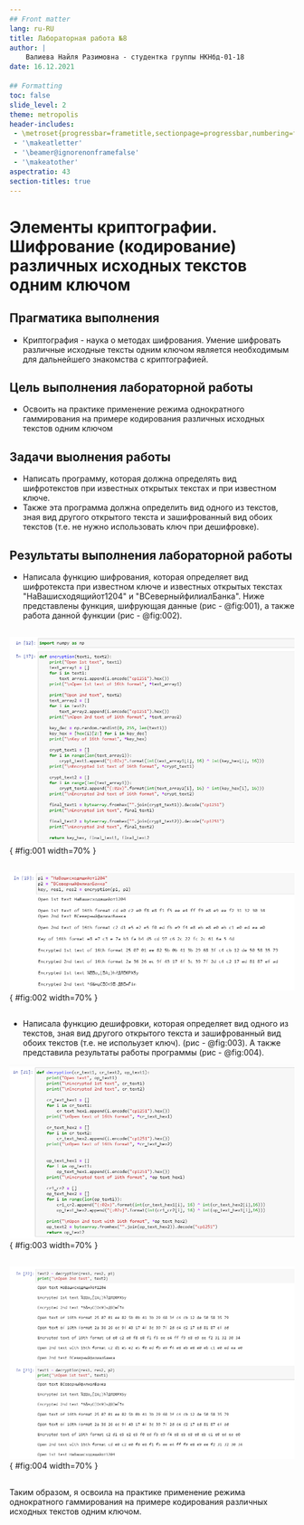 ```yaml
---
## Front matter
lang: ru-RU
title: Лабораторная работа №8
author: |
	Валиева Найля Разимовна - студентка группы НКНбд-01-18
date: 16.12.2021

## Formatting
toc: false
slide_level: 2
theme: metropolis
header-includes: 
 - \metroset{progressbar=frametitle,sectionpage=progressbar,numbering=fraction}
 - '\makeatletter'
 - '\beamer@ignorenonframefalse'
 - '\makeatother'
aspectratio: 43
section-titles: true
---
```


# Элементы криптографии. Шифрование (кодирование) различных исходных текстов одним ключом

## Прагматика выполнения

- Криптография - наука о методах шифрования. Умение шифровать различные исходные тексты одним ключом является необходимым для дальнейшего знакомства с криптографией. 

## Цель выполнения лабораторной работы

- Освоить на практике применение режима однократного гаммирования на примере кодирования различных исходных текстов одним ключом

## Задачи выолнения работы

- Написать программу, которая должна определять вид шифротекстов при известных открытых текстах и при известном ключе.
- Также эта программа должна определить вид одного из текстов, зная вид другого открытого текста и  зашифрованный вид обоих текстов (т.е. не нужно использовать ключ при дешифровке).

## Результаты выполнения лабораторной работы

- Написала функцию шифрования, которая определяет вид шифротекста при известном ключе и известных открытых текстах "НаВашисходящийот1204" и "ВСеверныйфилиалБанка". Ниже представлены функция, шифрующая данные (рис - @fig:001), а также работа данной функции (рис - @fig:002).

##

![Функция, шифрующая данные](image/1.png){ #fig:001 width=70% }

##

![Результат работы функции, шифрующей данные](image/2.png){ #fig:002 width=70% }

##

- Написала функцию дешифровки, которая определяет вид одного из текстов, зная вид другого открытого текста и  зашифрованный вид обоих текстов (т.е. не испольузет ключ). (рис - @fig:003). А также представила результаты работы программы (рис - @fig:004).

![Функция, дешифрующая данные](image/3.png){ #fig:003 width=70% }

##

![Результат работы функции, дешифрующей данные](image/4.png){ #fig:004 width=70% }

##

Таким образом, я освоила на практике применение режима однократного гаммирования на примере кодирования различных исходных текстов одним ключом.